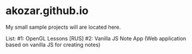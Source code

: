 # akozar.github.io
My small sample projects will are located here. 

List:
#1: OpenGL Lessons [RUS]
#2: Vanilla JS Note App (Web application based on vanilla JS for creating notes)

